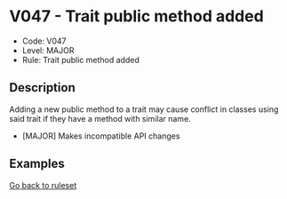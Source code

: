 # V047 - Trait public method added

* Code: V047
* Level: MAJOR
* Rule: Trait public method added

## Description

Adding a new public method to a trait may cause conflict in classes using said trait if they have a method with similar name.

* [MAJOR] Makes incompatible API changes

## Examples

[Go back to ruleset](../README.md)